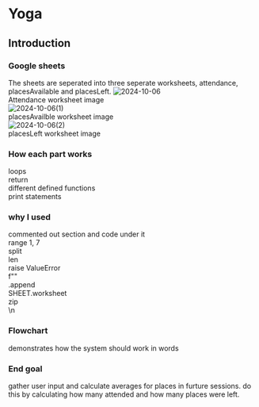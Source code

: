 # Yoga 

## Introduction

### Google sheets
The sheets are seperated into three seperate worksheets, attendance, placesAvailable and placesLeft.
![2024-10-06](https://github.com/user-attachments/assets/316b38c9-4a6c-415d-ae09-900af7b004a7)
<br>Attendance worksheet image<br>
![2024-10-06(1)](https://github.com/user-attachments/assets/471e9f73-8fb6-4490-8c99-d6c288c925a8)
<br>placesAvailble worksheet image<br>
![2024-10-06(2)](https://github.com/user-attachments/assets/dcabfd5c-c6cb-46fc-9631-c3e5e66ded30)
<br>placesLeft worksheet image<br>

### How each part works
loops<br>
return<br>
different defined functions<br>
print statements<br>

### why I used 
commented out section and code under it<br>
range 1, 7<br>
split<br>
len<br>
raise ValueError<br>
f""<br>
.append<br>
SHEET.worksheet<br>
zip<br>
\n<br>



### Flowchart
demonstrates how the system should work in words

### End goal
gather user input and calculate averages for places in furture sessions. do this by calculating how many attended and how many places were left.